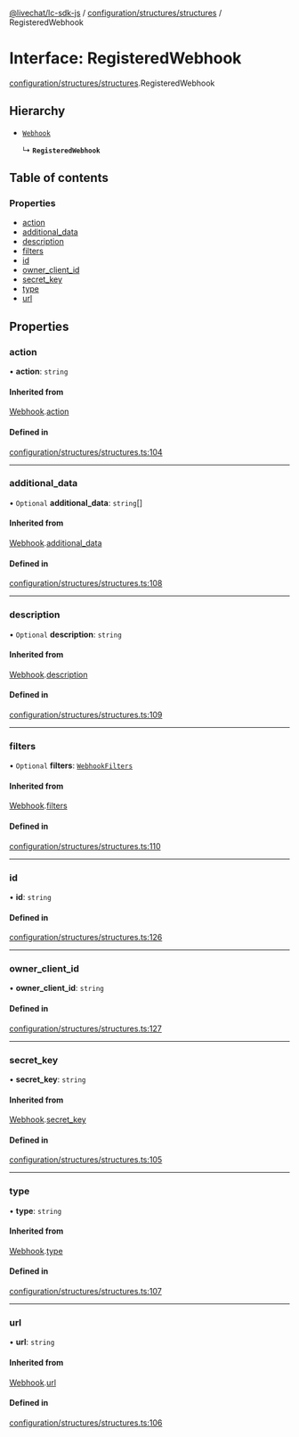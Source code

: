 [@livechat/lc-sdk-js](../README.md) / [configuration/structures/structures](../modules/configuration_structures_structures.md) / RegisteredWebhook

# Interface: RegisteredWebhook

[configuration/structures/structures](../modules/configuration_structures_structures.md).RegisteredWebhook

## Hierarchy

- [`Webhook`](configuration_structures_structures.Webhook.md)

  ↳ **`RegisteredWebhook`**

## Table of contents

### Properties

- [action](configuration_structures_structures.RegisteredWebhook.md#action)
- [additional\_data](configuration_structures_structures.RegisteredWebhook.md#additional_data)
- [description](configuration_structures_structures.RegisteredWebhook.md#description)
- [filters](configuration_structures_structures.RegisteredWebhook.md#filters)
- [id](configuration_structures_structures.RegisteredWebhook.md#id)
- [owner\_client\_id](configuration_structures_structures.RegisteredWebhook.md#owner_client_id)
- [secret\_key](configuration_structures_structures.RegisteredWebhook.md#secret_key)
- [type](configuration_structures_structures.RegisteredWebhook.md#type)
- [url](configuration_structures_structures.RegisteredWebhook.md#url)

## Properties

### action

• **action**: `string`

#### Inherited from

[Webhook](configuration_structures_structures.Webhook.md).[action](configuration_structures_structures.Webhook.md#action)

#### Defined in

[configuration/structures/structures.ts:104](https://github.com/livechat/lc-sdk-js/blob/a921f8a/src/configuration/structures/structures.ts#L104)

___

### additional\_data

• `Optional` **additional\_data**: `string`[]

#### Inherited from

[Webhook](configuration_structures_structures.Webhook.md).[additional_data](configuration_structures_structures.Webhook.md#additional_data)

#### Defined in

[configuration/structures/structures.ts:108](https://github.com/livechat/lc-sdk-js/blob/a921f8a/src/configuration/structures/structures.ts#L108)

___

### description

• `Optional` **description**: `string`

#### Inherited from

[Webhook](configuration_structures_structures.Webhook.md).[description](configuration_structures_structures.Webhook.md#description)

#### Defined in

[configuration/structures/structures.ts:109](https://github.com/livechat/lc-sdk-js/blob/a921f8a/src/configuration/structures/structures.ts#L109)

___

### filters

• `Optional` **filters**: [`WebhookFilters`](configuration_structures_structures.WebhookFilters.md)

#### Inherited from

[Webhook](configuration_structures_structures.Webhook.md).[filters](configuration_structures_structures.Webhook.md#filters)

#### Defined in

[configuration/structures/structures.ts:110](https://github.com/livechat/lc-sdk-js/blob/a921f8a/src/configuration/structures/structures.ts#L110)

___

### id

• **id**: `string`

#### Defined in

[configuration/structures/structures.ts:126](https://github.com/livechat/lc-sdk-js/blob/a921f8a/src/configuration/structures/structures.ts#L126)

___

### owner\_client\_id

• **owner\_client\_id**: `string`

#### Defined in

[configuration/structures/structures.ts:127](https://github.com/livechat/lc-sdk-js/blob/a921f8a/src/configuration/structures/structures.ts#L127)

___

### secret\_key

• **secret\_key**: `string`

#### Inherited from

[Webhook](configuration_structures_structures.Webhook.md).[secret_key](configuration_structures_structures.Webhook.md#secret_key)

#### Defined in

[configuration/structures/structures.ts:105](https://github.com/livechat/lc-sdk-js/blob/a921f8a/src/configuration/structures/structures.ts#L105)

___

### type

• **type**: `string`

#### Inherited from

[Webhook](configuration_structures_structures.Webhook.md).[type](configuration_structures_structures.Webhook.md#type)

#### Defined in

[configuration/structures/structures.ts:107](https://github.com/livechat/lc-sdk-js/blob/a921f8a/src/configuration/structures/structures.ts#L107)

___

### url

• **url**: `string`

#### Inherited from

[Webhook](configuration_structures_structures.Webhook.md).[url](configuration_structures_structures.Webhook.md#url)

#### Defined in

[configuration/structures/structures.ts:106](https://github.com/livechat/lc-sdk-js/blob/a921f8a/src/configuration/structures/structures.ts#L106)
